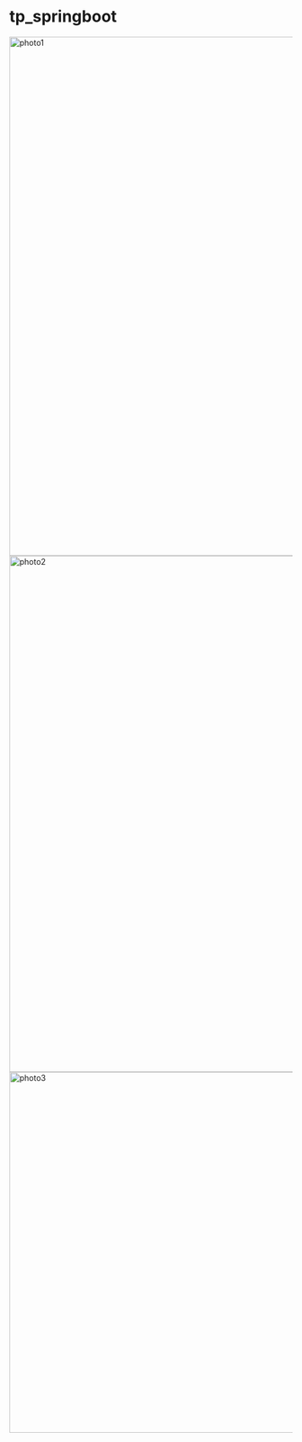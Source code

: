 # tp_springboot
<img width="922" alt="photo1" src="https://github.com/safaa502/tp_springboot/assets/125218247/07a9f1b7-72fc-4b28-8d73-fa5cf8cc63a3">
<img width="917" alt="photo2" src="https://github.com/safaa502/tp_springboot/assets/125218247/d8c72b0f-3c82-4b00-84ea-6163d2db943a">
<img width="641" alt="photo3" src="https://github.com/safaa502/tp_springboot/assets/125218247/a5bd568e-9e9a-40ad-880e-4e903ffbdb58">
